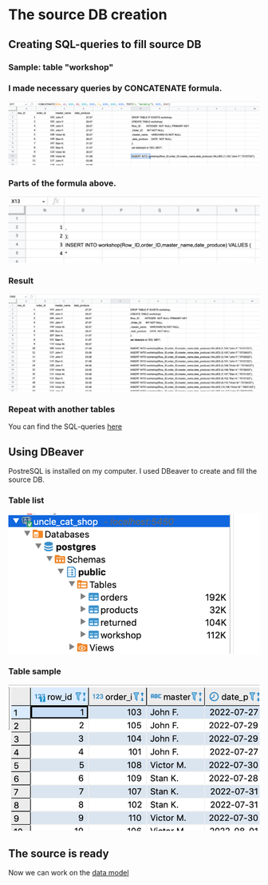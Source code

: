 # The source DB creation

## Creating SQL-queries to fill source DB

### Sample: table "workshop"

### I made necessary queries by CONCATENATE formula.
<p align="center"><img  src="https://github.com/victorjulyin/uncle_cat_shop/blob/main/source/source%20Postgres/pics/sql_source1.png"></p>

### Parts of the formula above.
<p align="center"><img  src="https://github.com/victorjulyin/uncle_cat_shop/blob/main/source/source%20Postgres/pics/sql_source2.png"></p>

### Result
<p align="center"><img  src="https://github.com/victorjulyin/uncle_cat_shop/blob/main/source/source%20Postgres/pics/sql_source3.png"></p>

### Repeat with another tables
You can find the SQL-queries [here](https://github.com/victorjulyin/uncle_cat_shop/tree/main/source/source%20Postgres/sql-queries)


## Using DBeaver
PostreSQL is installed on my computer.
I used DBeaver to create and fill the source DB.

### Table list
<p align="center"><img  src="https://github.com/victorjulyin/uncle_cat_shop/blob/main/source/source%20Postgres/pics/dbeaver1.png"></p>


### Table sample
<p align="center"><img  src="https://github.com/victorjulyin/uncle_cat_shop/blob/main/source/source%20Postgres/pics/dbeaver2.png"></p>

## The source is ready
Now we can work on the [data model](https://github.com/victorjulyin/uncle_cat_shop/tree/main/Data%20Model%20and%20DB)



